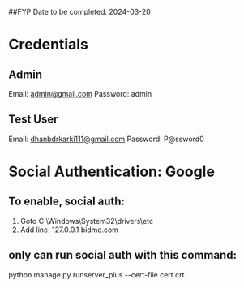 ##FYP
Date to be completed: 2024-03-20
# Credentials
## Admin
Email: admin@gmail.com
Password: admin

## Test User
Email: dhanbdrkarki111@gmail.com
Password: P@ssword0


# Social Authentication: Google
## To enable, social auth:
1. Goto C:\Windows\System32\drivers\etc
2. Add line: 127.0.0.1 bidme.com


## only can run social auth with this command:
python manage.py runserver_plus --cert-file cert.crt
